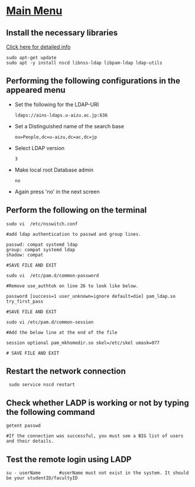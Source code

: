 # [Main Menu](index.html)


## Install the necessary libraries

[Click here for detailed info](https://computingforgeeks.com/how-to-configure-ubuntu-as-ldap-client/)

    sudo apt-get update
    sudo apt -y install nscd libnss-ldap libpam-ldap ldap-utils

## Performing the following configurations in the appeared menu

- Set the following for the LDAP-URI

      ldaps://ains-ldaps.u-aizu.ac.jp:636

- Set a Distinguished name of the search base 

      ou=People,dc=u-aizu,dc=ac,dc=jp
- Select LDAP version 
  
      3

- Make local root Database admin

      no
- Again press 'no' in the next screen

## Perform the following on the terminal

    sudo vi  /etc/nsswitch.conf

    #add ldap authentication to passwd and group lines.

    passwd: compat systemd ldap
    group: compat systemd ldap
    shadow: compat

    #SAVE FILE AND EXIT

    sudo vi  /etc/pam.d/common-password

    #Remove use_authtok on line 26 to look like below.

    password [success=1 user_unknown=ignore default=die] pam_ldap.so try_first_pass

    #SAVE FILE AND EXIT

    sudo vi /etc/pam.d/common-session

    #Add the below line at the end of the file

    session optional pam_mkhomedir.so skel=/etc/skel umask=077

    # SAVE FILE AND EXIT

## Restart the network connection

     sudo service nscd restart

## Check whether LADP is working or not by typing the following command

    getent passwd

    #If the connection was successful, you must see a BIG list of users and their details.

## Test the remote login using LADP

    su - userName       #userName must not exist in the system. It should be your studentID/facultyID
    